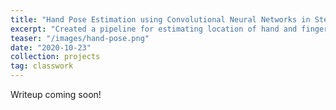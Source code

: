 ```yaml
---
title: "Hand Pose Estimation using Convolutional Neural Networks in Stereoscopic Vision"
excerpt: "Created a pipeline for estimating location of hand and finger keypoints with a stereo camera using deep convolutional neural networks."
teaser: "/images/hand-pose.png"
date: "2020-10-23"
collection: projects
tag: classwork
---
```


Writeup coming soon!